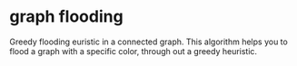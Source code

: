 # graph flooding
Greedy flooding euristic in a connected graph.
This algorithm helps you to flood a graph with a specific color, through out a greedy heuristic.
